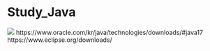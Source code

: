 # Study_Java
<img src="https://img.shields.io/badge/Java-007396?style=flat-square&logo=Java&logoColor=white"/> 
https://www.oracle.com/kr/java/technologies/downloads/#java17
https://www.eclipse.org/downloads/

